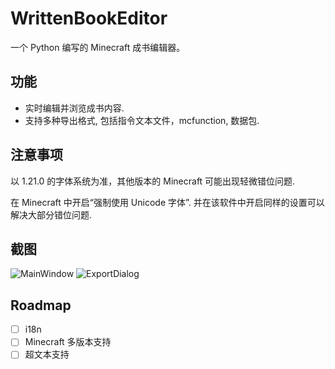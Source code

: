# WrittenBookEditor

一个 Python 编写的 Minecraft 成书编辑器。

## 功能

- 实时编辑并浏览成书内容.
- 支持多种导出格式, 包括指令文本文件，mcfunction, 数据包.

## 注意事项

以 1.21.0 的字体系统为准，其他版本的 Minecraft 可能出现轻微错位问题.

在 Minecraft 中开启“强制使用 Unicode 字体”. 并在该软件中开启同样的设置可以解决大部分错位问题.

## 截图

![MainWindow]("docs/main_window.png")
![ExportDialog]("docs/export_dialog.png")

## Roadmap

- [ ] i18n
- [ ] Minecraft 多版本支持
- [ ] 超文本支持

